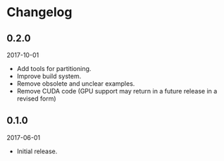 # Changelog

## 0.2.0

2017-10-01

- Add tools for partitioning.
- Improve build system.
- Remove obsolete and unclear examples.
- Remove CUDA code (GPU support may return in a future release in a revised form)

## 0.1.0

2017-06-01

- Initial release.
